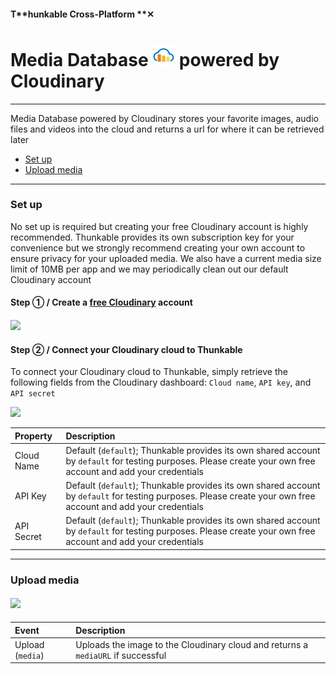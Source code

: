 #### T**hunkable Cross-Platform **✕

# Media Database ![](/assets/cloudinary-icon.png) powered by Cloudinary

---

Media Database powered by Cloudinary stores your favorite images, audio files and videos into the cloud and returns a url for where it can be retrieved later

* [Set up](#set-up)
* [Upload media](#upload-media)

---

### Set up

No set up is required but creating your free Cloudinary account is highly recommended. Thunkable provides its own subscription key for your convenience but we strongly recommend creating your own account to ensure privacy for your uploaded media. We also have a current media size limit of 10MB per app and we may periodically clean out our default Cloudinary account

#### Step ① / Create a [free Cloudinary](https://cloudinary.com/) account

#### ![](/assets/media-db-cloudinary-✕-fig-1.png)

#### Step ② / Connect your Cloudinary cloud to Thunkable

To connect your Cloudinary cloud to Thunkable, simply retrieve the following fields from the Cloudinary dashboard: `Cloud name`, `API key`, and `API secret`

![](/assets/media-db-cloudinary-✕-fig-2.png)

| Property | Description |
| :--- | :--- |
| Cloud Name | Default \(`default`\); Thunkable provides its own shared account by `default` for testing purposes. Please create your own free account and add your credentials |
| API Key | Default \(`default`\); Thunkable provides its own shared account by `default` for testing purposes. Please create your own free account and add your credentials |
| API Secret | Default \(`default`\); Thunkable provides its own shared account by `default` for testing purposes. Please create your own free account and add your credentials |

---

### Upload media

#### ![](/assets/media-db-cloudinary-✕-fig-3.png)

| Event | Description |
| :--- | :--- |
| Upload \(`media`\) | Uploads the image to the Cloudinary cloud and returns a `mediaURL` if successful |



